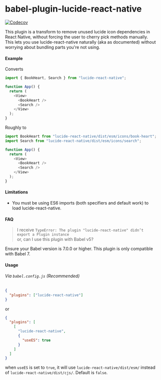 # babel-plugin-lucide-react-native

[![Codecov](https://img.shields.io/codecov/c/github/WanQuanXie/main)](https://codecov.io/gh/WanQuanXie/babel-plugin-lucide-react-native)

This plugin is a transform to remove unused lucide icon dependencies in React Native, without forcing the user to cherry pick methods manually. This lets you use lucide-react-native naturally (aka as documented) without worrying about bundling parts you're not using.

#### Example

Converts

```js
import { BookHeart, Search } from "lucide-react-native";

function App() {
  return (
    <View>
      <BookHeart />
      <Search />
    </View>
  );
}
```

Roughly to

```js
import BookHeart from "lucide-react-native/dist/esm/icons/book-heart";
import Search from "lucide-react-native/dist/esm/icons/search";

function App() {
  return (
    <View>
      <BookHeart />
      <Search />
    </View>
  );
}
```

#### Limitations

- You must be using ES6 imports (both specifiers and default work) to load lucide-react-native.

#### FAQ

> I receive `TypeError: The plugin "lucide-react-native" didn’t export a Plugin instance`<br>
> or, can I use this plugin with Babel v5?

Ensure your Babel version is 7.0.0 or higher. This plugin is only compatible with Babel 7.

#### Usage

###### Via `babel.config.js` (Recommended)

```json
{
  "plugins": ["lucide-react-native"]
}
```

or

```json
{
  "plugins": [
    [
      "lucide-react-native",
      {
        "useES": true
      }
    ]
  ]
}
```

when `useES` is set to `true`, it will use `lucide-react-native/dist/esm/` instead of `lucide-react-native/dist/cjs/`. Default is `false`.
